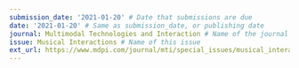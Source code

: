 ```yaml
---
submission_date: '2021-01-20' # Date that submissions are due
date: '2021-01-20' # Same as submission_date, or publishing date
journal: Multimodal Technologies and Interaction # Name of the journal
issue: Musical Interactions # Name of this issue
ext_url: https://www.mdpi.com/journal/mti/special_issues/musical_interactions # URL to call for articles for this issue
---
```

